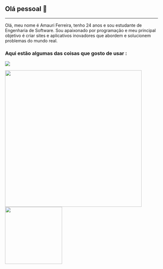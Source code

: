 ## Olá pessoal 👋
<hr>
Olá, meu nome é Amauri Ferreira, tenho 24 anos e sou estudante de Engenharia de Software. Sou apaixonado por programação e meu principal objetivo é criar sites e aplicativos inovadores que abordem e solucionem problemas do mundo real.

### Aqui estão algumas das coisas que gosto de usar :
<p>
  <a href="https://skillicons.dev">
    <img src="https://skillicons.dev/icons?i=java,spring,postgres,git,javascript,html,css,postman,eclipse" />
  </a>
</p>

<div style="display: inline">
    <img width="450em" src="https://github-readme-stats.vercel.app/api?username=Amauri1327&theme=tokyonight&show_icons=true&hide_border=false&count_private=true"/>
    <img height="188em" src="https://github-readme-stats.vercel.app/api/top-langs/?username=Amauri1327&theme=tokyonight&show_icons=true&hide_border=false&layout=compact"/>
</div>
